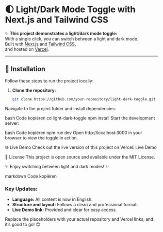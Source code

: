 # 🌓 Light/Dark Mode Toggle with Next.js and Tailwind CSS

✨ **This project demonstrates a light/dark mode toggle:**  
With a single click, you can switch between a light and dark mode.  
Built with [Next.js](https://nextjs.org) and [Tailwind CSS](https://tailwindcss.com),  
and hosted on [Vercel](https://vercel.com).

---

## 🚀 Installation

Follow these steps to run the project locally:

1. **Clone the repository:**

   ```bash
   git clone https://github.com/your-repository/light-dark-toggle.git
Navigate to the project folder and install dependencies:

bash
Code kopiëren
cd light-dark-toggle
npm install
Start the development server:

bash
Code kopiëren
npm run dev
Open http://localhost:3000 in your browser to view the toggle in action.

🌐 Live Demo
Check out the live version of this project on Vercel:
Live Demo

📝 License
This project is open source and available under the MIT License.

✨ Enjoy switching between light and dark modes! ✨

markdown
Code kopiëren

### Key Updates:
- **Language:** All content is now in English.
- **Structure and layout:** Follows a clean and professional format.
- **Live Demo link:** Provided and clear for easy access.

Replace the placeholders with your actual repository and Vercel links, and it’s good to go! 😊
